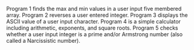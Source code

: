 Program 1 finds the max and min values in a user input five membered array.
Program 2 reverses a user entered integer.
Program 3 displays the ASCII value of a user input character.
Program 4 is a simple calculator including arithmetic, exponents, and square roots.
Program 5 checks whether a user input integer is a prime and/or Armstrong number (also called a Narcissistic number).
